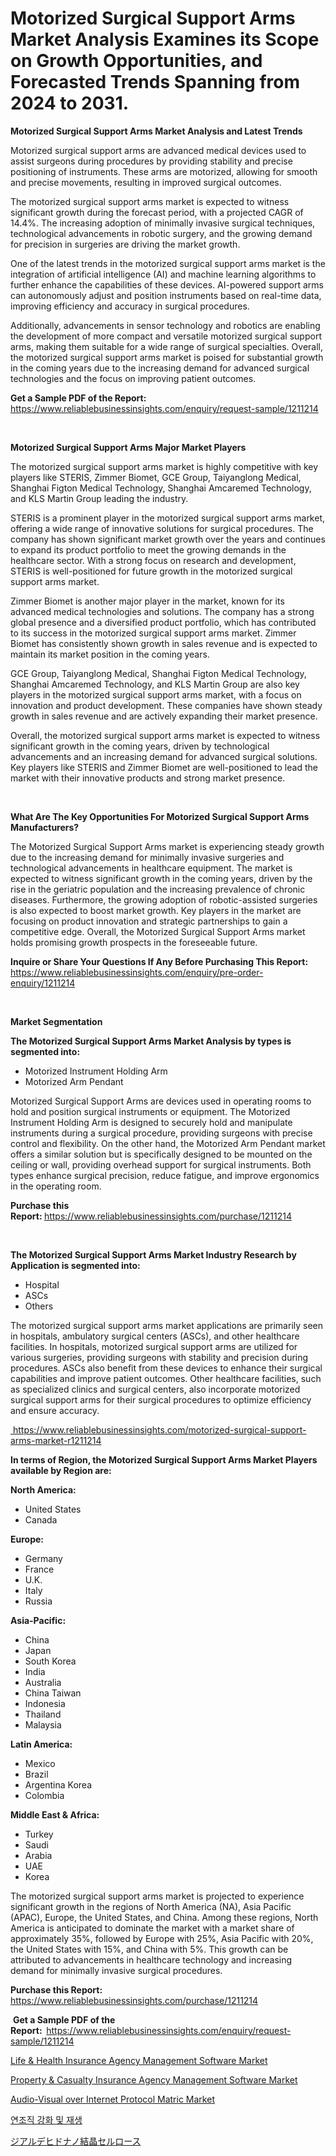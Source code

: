 <p><h1>Motorized Surgical Support Arms Market Analysis Examines its Scope on Growth Opportunities, and Forecasted Trends Spanning from 2024 to 2031.</h1></p><p><strong>Motorized Surgical Support Arms Market Analysis and Latest Trends</strong></p>
<p><p>Motorized surgical support arms are advanced medical devices used to assist surgeons during procedures by providing stability and precise positioning of instruments. These arms are motorized, allowing for smooth and precise movements, resulting in improved surgical outcomes.</p><p>The motorized surgical support arms market is expected to witness significant growth during the forecast period, with a projected CAGR of 14.4%. The increasing adoption of minimally invasive surgical techniques, technological advancements in robotic surgery, and the growing demand for precision in surgeries are driving the market growth.</p><p>One of the latest trends in the motorized surgical support arms market is the integration of artificial intelligence (AI) and machine learning algorithms to further enhance the capabilities of these devices. AI-powered support arms can autonomously adjust and position instruments based on real-time data, improving efficiency and accuracy in surgical procedures.</p><p>Additionally, advancements in sensor technology and robotics are enabling the development of more compact and versatile motorized surgical support arms, making them suitable for a wide range of surgical specialties. Overall, the motorized surgical support arms market is poised for substantial growth in the coming years due to the increasing demand for advanced surgical technologies and the focus on improving patient outcomes.</p></p>
<p><strong>Get a Sample PDF of the Report:&nbsp;</strong> <a href="https://www.reliablebusinessinsights.com/enquiry/request-sample/1211214">https://www.reliablebusinessinsights.com/enquiry/request-sample/1211214</a></p>
<p>&nbsp;</p>
<p><strong>Motorized Surgical Support Arms Major Market Players</strong></p>
<p><p>The motorized surgical support arms market is highly competitive with key players like STERIS, Zimmer Biomet, GCE Group, Taiyanglong Medical, Shanghai Figton Medical Technology, Shanghai Amcaremed Technology, and KLS Martin Group leading the industry. </p><p>STERIS is a prominent player in the motorized surgical support arms market, offering a wide range of innovative solutions for surgical procedures. The company has shown significant market growth over the years and continues to expand its product portfolio to meet the growing demands in the healthcare sector. With a strong focus on research and development, STERIS is well-positioned for future growth in the motorized surgical support arms market.</p><p>Zimmer Biomet is another major player in the market, known for its advanced medical technologies and solutions. The company has a strong global presence and a diversified product portfolio, which has contributed to its success in the motorized surgical support arms market. Zimmer Biomet has consistently shown growth in sales revenue and is expected to maintain its market position in the coming years.</p><p>GCE Group, Taiyanglong Medical, Shanghai Figton Medical Technology, Shanghai Amcaremed Technology, and KLS Martin Group are also key players in the motorized surgical support arms market, with a focus on innovation and product development. These companies have shown steady growth in sales revenue and are actively expanding their market presence.</p><p>Overall, the motorized surgical support arms market is expected to witness significant growth in the coming years, driven by technological advancements and an increasing demand for advanced surgical solutions. Key players like STERIS and Zimmer Biomet are well-positioned to lead the market with their innovative products and strong market presence.</p></p>
<p>&nbsp;</p>
<p><strong>What Are The Key Opportunities For Motorized Surgical Support Arms Manufacturers?</strong></p>
<p><p>The Motorized Surgical Support Arms market is experiencing steady growth due to the increasing demand for minimally invasive surgeries and technological advancements in healthcare equipment. The market is expected to witness significant growth in the coming years, driven by the rise in the geriatric population and the increasing prevalence of chronic diseases. Furthermore, the growing adoption of robotic-assisted surgeries is also expected to boost market growth. Key players in the market are focusing on product innovation and strategic partnerships to gain a competitive edge. Overall, the Motorized Surgical Support Arms market holds promising growth prospects in the foreseeable future.</p></p>
<p><strong>Inquire or Share Your Questions If Any Before Purchasing This Report:</strong> <a href="https://www.reliablebusinessinsights.com/enquiry/pre-order-enquiry/1211214">https://www.reliablebusinessinsights.com/enquiry/pre-order-enquiry/1211214</a></p>
<p>&nbsp;</p>
<p><strong>Market Segmentation</strong></p>
<p><strong>The Motorized Surgical Support Arms Market Analysis by types is segmented into:</strong></p>
<p><ul><li>Motorized Instrument Holding Arm</li><li>Motorized Arm Pendant</li></ul></p>
<p><p>Motorized Surgical Support Arms are devices used in operating rooms to hold and position surgical instruments or equipment. The Motorized Instrument Holding Arm is designed to securely hold and manipulate instruments during a surgical procedure, providing surgeons with precise control and flexibility. On the other hand, the Motorized Arm Pendant market offers a similar solution but is specifically designed to be mounted on the ceiling or wall, providing overhead support for surgical instruments. Both types enhance surgical precision, reduce fatigue, and improve ergonomics in the operating room.</p></p>
<p><strong>Purchase this Report:&nbsp;</strong><a href="https://www.reliablebusinessinsights.com/purchase/1211214">https://www.reliablebusinessinsights.com/purchase/1211214</a></p>
<p>&nbsp;</p>
<p><strong>The Motorized Surgical Support Arms Market Industry Research by Application is segmented into:</strong></p>
<p><ul><li>Hospital</li><li>ASCs</li><li>Others</li></ul></p>
<p><p>The motorized surgical support arms market applications are primarily seen in hospitals, ambulatory surgical centers (ASCs), and other healthcare facilities. In hospitals, motorized surgical support arms are utilized for various surgeries, providing surgeons with stability and precision during procedures. ASCs also benefit from these devices to enhance their surgical capabilities and improve patient outcomes. Other healthcare facilities, such as specialized clinics and surgical centers, also incorporate motorized surgical support arms for their surgical procedures to optimize efficiency and ensure accuracy.</p></p>
<p><a href="https://www.reliablebusinessinsights.com/motorized-surgical-support-arms-market-r1211214">&nbsp;https://www.reliablebusinessinsights.com/motorized-surgical-support-arms-market-r1211214</a></p>
<p><strong>In terms of Region, the Motorized Surgical Support Arms Market Players available by Region are:</strong></p>
<p>
    <p> <strong> North America: </strong>
        <ul>
            <li>United States</li>
            <li>Canada</li>
        </ul>
        </p> 
    <p> <strong> Europe: </strong>
        <ul>
            <li>Germany</li>
            <li>France</li>
            <li>U.K.</li>
            <li>Italy</li>
            <li>Russia</li>
        </ul>
        </p> 
    <p> <strong> Asia-Pacific: </strong>
        <ul>
            <li>China</li>
            <li>Japan</li>
            <li>South Korea</li>
            <li>India</li>
            <li>Australia</li>
            <li>China Taiwan</li>
            <li>Indonesia</li>
            <li>Thailand</li>
            <li>Malaysia</li>
        </ul>
        </p> 
    <p> <strong> Latin America: </strong>
        <ul>
            <li>Mexico</li>
            <li>Brazil</li>
            <li>Argentina Korea</li>
            <li>Colombia</li>
        </ul>
        </p> 
    <p> <strong> Middle East & Africa: </strong>
        <ul>
            <li>Turkey</li>
            <li>Saudi</li>
            <li>Arabia</li>
            <li>UAE</li>
            <li>Korea</li>
        </ul>
    </p>
    </p>
<p><p>The motorized surgical support arms market is projected to experience significant growth in the regions of North America (NA), Asia Pacific (APAC), Europe, the United States, and China. Among these regions, North America is anticipated to dominate the market with a market share of approximately 35%, followed by Europe with 25%, Asia Pacific with 20%, the United States with 15%, and China with 5%. This growth can be attributed to advancements in healthcare technology and increasing demand for minimally invasive surgical procedures.</p></p>
<p><strong>Purchase this Report: </strong><a href="https://www.reliablebusinessinsights.com/purchase/1211214">https://www.reliablebusinessinsights.com/purchase/1211214</a></p>
<p>&nbsp;<strong>Get a Sample PDF of the Report:&nbsp;&nbsp;</strong><a href="https://www.reliablebusinessinsights.com/enquiry/request-sample/1211214">https://www.reliablebusinessinsights.com/enquiry/request-sample/1211214</a></p>
<p><strong></strong></p>
<p><p><a href="https://github.com/johnbach50/Market-Research-Report-List-3/blob/main/life-health-insurance-agency-management-software-market.md">Life & Health Insurance Agency Management Software Market</a></p><p><a href="https://github.com/lylyparadise/Market-Research-Report-List-3/blob/main/property-casualty-insurance-agency-management-software-market.md">Property & Casualty Insurance Agency Management Software Market</a></p><p><a href="https://issuu.com/reportprime-2/docs/audio-visual-over-internet-protocol-matric-market-">Audio-Visual over Internet Protocol Matric Market</a></p><p><a href="https://github.com/BrettWeberrt8767765/Market-Research-Report-List-2/blob/main/929328294683.md">연조직 강화 및 재생</a></p><p><a href="https://github.com/JaydaWisoky2014/Market-Research-Report-List-1/blob/main/6226404101091.md">ジアルデヒドナノ結晶セルロース</a></p></p>
